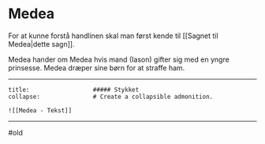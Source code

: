 # Medea
For at kunne forstå handlinen skal man først kende til [[Sagnet til Medea|dette sagn]].

Medea hander om Medea hvis mand (Iason) gifter sig med en yngre prinsesse. Medea dræper sine børn for at straffe ham.

---

```ad-example # Admonition type. See below for a list of available types.
title:                  ##### Stykket
collapse:               # Create a collapsible admonition.

![[Medea - Tekst]]

```

---


#old 
